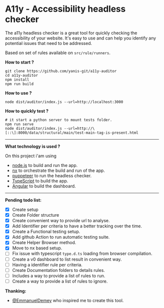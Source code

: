 A11y - Accessibility headless checker
==

The a11y headless checker is a great tool for quickly checking the accessibility of your website. It's easy to use and can help you identify any potential issues that need to be addressed.

Based on set of rules available on `src/rule/runners`. 

**How to start ?**

```
git clone https://github.com/yanis-git/a11y-auditor 
cd a11y-auditor
npm install
npm run build
```

**How to use ?**
```
node dist/auditor/index.js --url=http://localhost:3000
```

**How to quickly test ?**
```
# it start a python server to mount tests folder.
npm run serve
node dist/auditor/index.js --url=http://\[::\]:8000/data/structural/main/test-main-tag-is-present.html
```

---

**What technology is used ?**

On this project i'am using 
 - [node.js](https://nodejs.org/) to build and run the app.
 - [nx](https://nx.dev) to orchestrate the build and run of the app.
 - [puppeteer](https://pptr.dev/) to run the headless checker.
 - [TypeScript](https://www.typescriptlang.org/) to build the app.
 - [Angular](https://angular.io/) to build the dashboard.

---

**Pending todo list:** 

- [x] Create setup
- [x] Create Folder structure
- [x] Create convenient way to provide url to analyse.
- [x] Add Identifier per criteria to have a better tracking over the time.
- [x] Create a Functional testing setup.
- [x] Add github Action to run automatic testing suite.
- [x] Create Helper Browser method.
- [x] Move to nx based setup.
- [ ] Fix issue with typescript `type.d.ts` loading from browser compilation.
- [ ] Create a v0 dashboard to list result in convenient way.
- [ ] Having a identifier rule per criteria.
- [ ] Create Documentation folders to details rules.
- [ ] Includes a way to provide a list of rules to run. 
- [ ] Create a way to provide a list of rules to ignore. 

**Thanking:**

 - [@EmmanuelDemey](https://github.com/EmmanuelDemey/audit) who inspired me to create this tool.
